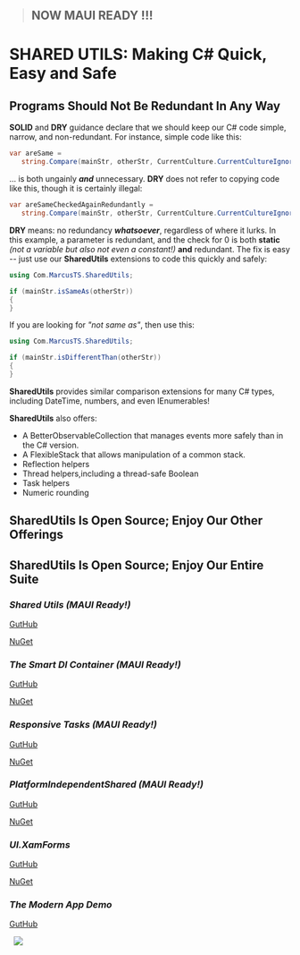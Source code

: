 
> ## NOW MAUI READY !!!

# SHARED UTILS: Making C# Quick, Easy and Safe

## Programs Should Not Be Redundant In Any Way

**SOLID** and **DRY** guidance declare that we should keep our C# code simple, narrow, and non-redundant.  For instance, simple code like this:

```csharp
var areSame = 
   string.Compare(mainStr, otherStr, CurrentCulture.CurrentCultureIgnoreCase) == 0;
```

... is both ungainly ***and*** unnecessary.  **DRY** does not refer to copying code like this, though it is certainly illegal:

```csharp
var areSameCheckedAgainRedundantly = 
   string.Compare(mainStr, otherStr, CurrentCulture.CurrentCultureIgnoreCase) == 0;
```

**DRY** means: no redundancy ***whatsoever***, regardless of where it lurks.  In this example, a parameter is redundant, and the check for 0 is both **static** *(not a variable but also not even a constant!)* **and** redundant.  The fix is easy -- just use our **SharedUtils** extensions to code this quickly and safely:

```csharp
using Com.MarcusTS.SharedUtils;

if (mainStr.isSameAs(otherStr))
{
}
```

If you are looking for *"not same as"*, then use this:

```csharp
using Com.MarcusTS.SharedUtils;

if (mainStr.isDifferentThan(otherStr))
{
}
```


**SharedUtils** provides similar comparison extensions for many C# types, including DateTime, numbers, and even IEnumerables!

**SharedUtils** also offers:

- A BetterObservableCollection that manages events more safely than in the C# version.
- A FlexibleStack that allows manipulation of a common stack.
- Reflection helpers
- Thread helpers,including a thread-safe Boolean
- Task helpers
- Numeric rounding

## SharedUtils Is Open Source; Enjoy Our Other Offerings

## SharedUtils Is Open Source; Enjoy Our Entire Suite

### *Shared Utils (MAUI Ready!)*

[GutHub](https://github.com/marcusts/Com.MarcusTS.SharedUtils)

[NuGet](https://www.nuget.org/packages/Com.MarcusTS.SharedUtils)

### *The Smart DI Container (MAUI Ready!)*

[GutHub](https://github.com/marcusts/Com.MarcusTS.SmartDI)

[NuGet](https://www.nuget.org/packages/Com.MarcusTS.SmartDI)

### *Responsive Tasks (MAUI Ready!)*

[GutHub](https://github.com/marcusts/Com.MarcusTS.ResponsiveTasks)

[NuGet](https://www.nuget.org/packages/Com.MarcusTS.ResponsiveTasks)

### *PlatformIndependentShared (MAUI Ready!)*

[GutHub](https://github.com/marcusts/PlatformIndependentShared)

[NuGet](https://www.nuget.org/packages/Com.MarcusTS.PlatformIndependentShared)

### *UI.XamForms*

[GutHub](https://github.com/marcusts/UI.XamForms)

[NuGet](https://www.nuget.org/packages/Com.MarcusTS.UI.XamForms)

### *The Modern App Demo*

[GutHub](https://github.com/marcusts/Com.MarcusTS.ModernAppDemo)

&nbsp;
![](https://gitlab.com/marcusts1/nugetimages/-/raw/master/Modern_App_Demo_Master_FINAL.gif)

